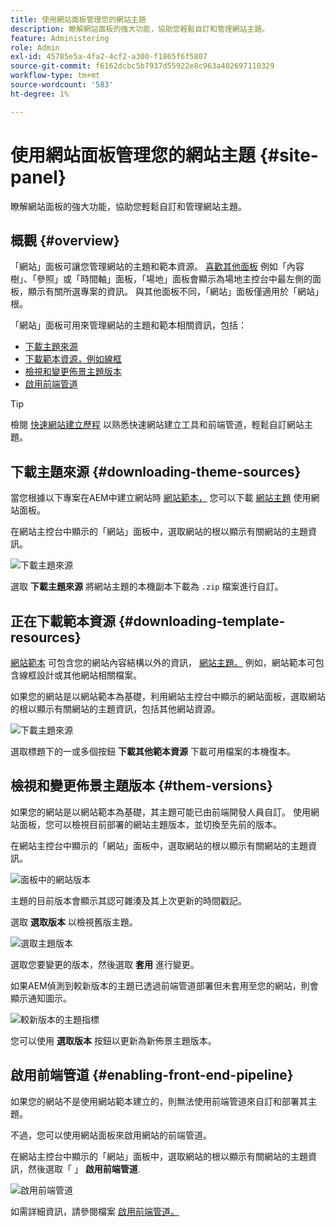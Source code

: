 ```yaml
---
title: 使用網站面板管理您的網站主題
description: 瞭解網站面板的強大功能，協助您輕鬆自訂和管理網站主題。
feature: Administering
role: Admin
exl-id: 45785e5a-4fa2-4cf2-a300-f1865f6f5807
source-git-commit: f6162dcbc5b7937d55922e8c963a402697110329
workflow-type: tm+mt
source-wordcount: '583'
ht-degree: 1%

---
```



# 使用網站面板管理您的網站主題 {#site-panel}

瞭解網站面板的強大功能，協助您輕鬆自訂和管理網站主題。

## 概觀 {#overview}

「網站」面板可讓您管理網站的主題和範本資源。 [喜歡其他面板](/help/sites-cloud/authoring/sites-console/console-side-panel.md) 例如「內容樹」、「參照」或「時間軸」面板，「場地」面板會顯示為場地主控台中最左側的面板，顯示有關所選專案的資訊。 與其他面板不同，「網站」面板僅適用於「網站」根。

「網站」面板可用來管理網站的主題和範本相關資訊，包括：

* [下載主題來源](#downloading-theme-sources)
* [下載範本資源，例如線框](#downloading-template-resources)
* [檢視和變更佈景主題版本](#theme-vrsions)
* [啟用前端管道](#enabling-the-front-end-pipeline)

>[!TIP]
>
>檢閱 [快速網站建立歷程](/help/journey-sites/quick-site/overview.md) 以熟悉快速網站建立工具和前端管道，輕鬆自訂網站主題。

## 下載主題來源 {#downloading-theme-sources}

當您根據以下專案在AEM中建立網站時 [網站範本，](site-templates.md) 您可以下載 [網站主題](site-themes.md) 使用網站面板。

在網站主控台中顯示的「網站」面板中，選取網站的根以顯示有關網站的主題資訊。

![下載主題來源](/help/sites-cloud/administering/assets/download-theme-wireframe.png)

選取 **下載主題來源** 將網站主題的本機副本下載為 `.zip` 檔案進行自訂。

## 正在下載範本資源 {#downloading-template-resources}

[網站範本](site-templates.md) 可包含您的網站內容結構以外的資訊， [網站主題。](site-themes.md) 例如，網站範本可包含線框設計或其他網站相關檔案。

如果您的網站是以網站範本為基礎，利用網站主控台中顯示的網站面板，選取網站的根以顯示有關網站的主題資訊，包括其他網站資源。

![下載主題來源](/help/sites-cloud/administering/assets/download-theme-wireframe.png)

選取標題下的一或多個按鈕 **下載其他範本資源** 下載可用檔案的本機復本。

## 檢視和變更佈景主題版本 {#them-versions}

如果您的網站是以網站範本為基礎，其主題可能已由前端開發人員自訂。 使用網站面板，您可以檢視目前部署的網站主題版本，並切換至先前的版本。

在網站主控台中顯示的「網站」面板中，選取網站的根以顯示有關網站的主題資訊。

![面板中的網站版本](/help/sites-cloud/administering/assets/theme-versions.png)

主題的目前版本會顯示其認可雜湊及其上次更新的時間戳記。

選取 **選取版本** 以檢視舊版主題。

![選取主題版本](/help/sites-cloud/administering/assets/select-theme-versions.png)

選取您要變更的版本，然後選取 **套用** 進行變更。

如果AEM偵測到較新版本的主題已透過前端管道部署但未套用至您的網站，則會顯示通知圖示。

![較新版本的主題指標](/help/sites-cloud/administering/assets/new-theme-version.png)

您可以使用 **選取版本** 按鈕以更新為新佈景主題版本。

## 啟用前端管道 {#enabling-front-end-pipeline}

如果您的網站不是使用網站範本建立的，則無法使用前端管道來自訂和部署其主題。

不過，您可以使用網站面板來啟用網站的前端管道。

在網站主控台中顯示的「網站」面板中，選取網站的根以顯示有關網站的主題資訊，然後選取「 」 **啟用前端管道**.

![啟用前端管道](/help/sites-cloud/administering/assets/enable-fep.png)

如需詳細資訊，請參閱檔案 [啟用前端管道。](enable-front-end-pipeline.md)
